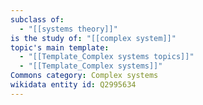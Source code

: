 ```yaml
---
subclass of:
  - "[[systems theory]]"
is the study of: "[[complex system]]"
topic's main template:
  - "[[Template_Complex systems topics]]"
  - "[[Template_Complex systems]]"
Commons category: Complex systems
wikidata entity id: Q2995634
---
```

